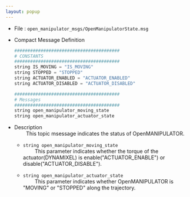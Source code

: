 ```yaml
---
layout: popup
---
```


- File : `open_manipulator_msgs/OpenManipulatorState.msg`

- Compact Message Definition

  ```py
  ########################################
  # CONSTANTS
  ########################################
  string IS_MOVING = "IS_MOVING"
  string STOPPED = "STOPPED"
  string ACTUATOR_ENABLED = "ACTUATOR_ENABLED"
  string ACTUATOR_DISABLED = "ACTUATOR_DISABLED"

  ########################################
  # Messages
  ########################################
  string open_manipulator_moving_state
  string open_manipulator_actuator_state
  ```

- Description  
&emsp;&emsp; This topic msessage indicates the status of OpenMANIPULATOR.

  * `string open_manipulator_moving_state`  
&emsp;&emsp; This parameter indicates whether the torque of the actuator(DYNAMIXEL) is enable("ACTUATOR_ENABLE") or disable("ACTUATOR_DISABLE").

  * `string open_manipulator_actuator_state`  
&emsp;&emsp; This parameter indicates whether OpenMANIPULATOR is "MOVING" or "STOPPED" along the trajectory.
